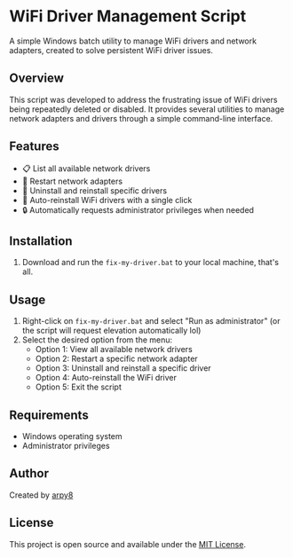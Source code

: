 # WiFi Driver Management Script

A simple Windows batch utility to manage WiFi drivers and network adapters, created to solve persistent WiFi driver issues.

## Overview

This script was developed to address the frustrating issue of WiFi drivers being repeatedly deleted or disabled. It provides several utilities to manage network adapters and drivers through a simple command-line interface.

## Features

- 📋 List all available network drivers
- 🔄 Restart network adapters
- 🔧 Uninstall and reinstall specific drivers
- 🚀 Auto-reinstall WiFi drivers with a single click
- 🔒 Automatically requests administrator privileges when needed

## Installation

1. Download and run the `fix-my-driver.bat` to your local machine, that's all.

## Usage

1. Right-click on `fix-my-driver.bat` and select "Run as administrator" (or the script will request elevation automatically lol)
2. Select the desired option from the menu:
   - Option 1: View all available network drivers
   - Option 2: Restart a specific network adapter
   - Option 3: Uninstall and reinstall a specific driver
   - Option 4: Auto-reinstall the WiFi driver
   - Option 5: Exit the script

## Requirements

- Windows operating system
- Administrator privileges

## Author

Created by [arpy8](https://github.com/arpy8)

## License

This project is open source and available under the [MIT License](LICENSE).